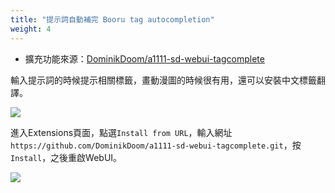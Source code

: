 ```yaml
---
title: "提示詞自動補完 Booru tag autocompletion"
weight: 4
---
```


- 擴充功能來源：[DominikDoom/a1111-sd-webui-tagcomplete](https://github.com/DominikDoom/a1111-sd-webui-tagcomplete)

輸入提示詞的時候提示相關標籤，畫動漫圖的時候很有用，還可以安裝中文標籤翻譯。

![](/posts/stable-diffusion-webui-manuals/images/ZWKtuRV.webp)

進入Extensions頁面，點選`Install from URL`，輸入網址`https://github.com/DominikDoom/a1111-sd-webui-tagcomplete.git`，按`Install`，之後重啟WebUI。

![](/posts/stable-diffusion-webui-manuals/images/mrcehrU.webp)

